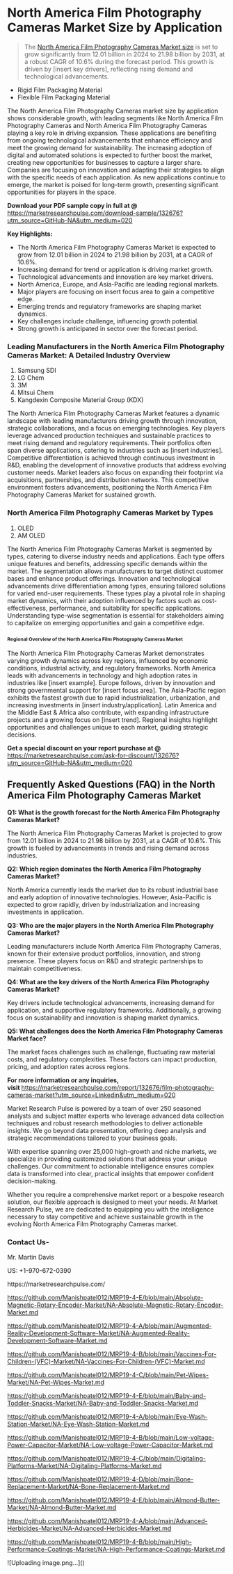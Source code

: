 <h1>North America Film Photography Cameras Market&nbsp;Size by Application</h1><blockquote><p>The <a href="https://marketresearchpulse.com/download-sample/132676?utm_source=GitHub-NA&amp;utm_medium=020">North America Film Photography Cameras Market size</a> is set to grow significantly from 12.01 billion in 2024 to 21.98 billion by 2031, at a robust CAGR of 10.6% during the forecast period. This growth is driven by [insert key drivers], reflecting rising demand and technological advancements.</p></blockquote><ul><li>Rigid Film Packaging Material<li> Flexible Film Packaging Material</li></ul><p>The North America Film Photography Cameras market size by application shows considerable growth, with leading segments like North America Film Photography Cameras and North America Film Photography Cameras playing a key role in driving expansion. These applications are benefiting from ongoing technological advancements that enhance efficiency and meet the growing demand for sustainability. The increasing adoption of digital and automated solutions is expected to further boost the market, creating new opportunities for businesses to capture a larger share. Companies are focusing on innovation and adapting their strategies to align with the specific needs of each application. As new applications continue to emerge, the market is poised for long-term growth, presenting significant opportunities for players in the space.</p><p><strong>Download your PDF sample copy in full at @ </strong><a href="https://marketresearchpulse.com/download-sample/132676?utm_source=GitHub-NA&amp;utm_medium=020">https://marketresearchpulse.com/download-sample/132676?utm_source=GitHub-NA&amp;utm_medium=020</a></p><p><strong>Key Highlights: </strong></p><ul><li>The North America Film Photography Cameras Market is expected to grow from 12.01 billion in 2024 to 21.98 billion by 2031, at a CAGR of 10.6%.</li><li>Increasing demand for trend or application is driving market growth.</li><li>Technological advancements and innovation are key market drivers.</li><li>North America, Europe, and Asia-Pacific are leading regional markets.</li><li>Major players are focusing on insert focus area to gain a competitive edge.</li><li>Emerging trends and regulatory frameworks are shaping market dynamics.</li><li>Key challenges include challenge, influencing growth potential.</li><li>Strong growth is anticipated in sector over the forecast period.</li></ul><h3>Leading Manufacturers in the North America Film Photography Cameras Market: A Detailed Industry Overview</h3><ol><li>Samsung SDI</li><li>LG Chem</li><li>3M</li><li>Mitsui Chem</li><li>Kangdexin Composite Material Group (KDX)</li></ol><div class="flex max-w-full flex-col flex-grow"><div class="min-h-8 text-message flex w-full flex-col items-end gap-2 whitespace-normal break-words [.text-message+&amp;]:mt-5" dir="auto" data-message-author-role="assistant" data-message-id="fd8432e4-4910-450d-b182-61b7bfb0a01f" data-message-model-slug="gpt-4o"><div class="flex w-full flex-col gap-1 empty:hidden first:pt-[3px]"><div class="markdown prose w-full break-words dark:prose-invert light"><p>The North America Film Photography Cameras Market features a dynamic landscape with leading manufacturers driving growth through innovation, strategic collaborations, and a focus on emerging technologies. Key players leverage advanced production techniques and sustainable practices to meet rising demand and regulatory requirements. Their portfolios often span diverse applications, catering to industries such as [insert industries]. Competitive differentiation is achieved through continuous investment in R&amp;D, enabling the development of innovative products that address evolving customer needs. Market leaders also focus on expanding their footprint via acquisitions, partnerships, and distribution networks. This competitive environment fosters advancements, positioning the North America Film Photography Cameras Market for sustained growth.</p></div></div></div></div><h3>North America Film Photography Cameras Market by Types</h3><ol><li>OLED<li> AM OLED</li></ol><div class="flex max-w-full flex-col flex-grow"><div class="min-h-8 text-message flex w-full flex-col items-end gap-2 whitespace-normal break-words [.text-message+&amp;]:mt-5" dir="auto" data-message-author-role="assistant" data-message-id="084470be-0bb7-4664-bddf-5156b4f41249" data-message-model-slug="gpt-4o-mini"><div class="flex w-full flex-col gap-1 empty:hidden first:pt-[3px]"><div class="markdown prose w-full break-words dark:prose-invert light"><p>The North America Film Photography Cameras Market is segmented by types, catering to diverse industry needs and applications. Each type offers unique features and benefits, addressing specific demands within the market. The segmentation allows manufacturers to target distinct customer bases and enhance product offerings. Innovation and technological advancements drive differentiation among types, ensuring tailored solutions for varied end-user requirements. These types play a pivotal role in shaping market dynamics, with their adoption influenced by factors such as cost-effectiveness, performance, and suitability for specific applications. Understanding type-wise segmentation is essential for stakeholders aiming to capitalize on emerging opportunities and gain a competitive edge.</p></div></div></div></div><h3><span style="font-size: 11px;">Regional Overview of the North America Film Photography Cameras Market</span></h3><div class="flex max-w-full flex-col flex-grow"><div class="min-h-8 text-message flex w-full flex-col items-end gap-2 whitespace-normal break-words [.text-message+&amp;]:mt-5" dir="auto" data-message-author-role="assistant" data-message-id="e9038762-ce64-4e30-91c9-9bd413514231" data-message-model-slug="gpt-4o-mini"><div class="flex w-full flex-col gap-1 empty:hidden first:pt-[3px]"><div class="markdown prose w-full break-words dark:prose-invert light"><p>The North America Film Photography Cameras Market demonstrates varying growth dynamics across key regions, influenced by economic conditions, industrial activity, and regulatory frameworks. North America leads with advancements in technology and high adoption rates in industries like [insert example]. Europe follows, driven by innovation and strong governmental support for [insert focus area]. The Asia-Pacific region exhibits the fastest growth due to rapid industrialization, urbanization, and increasing investments in [insert industry/application]. Latin America and the Middle East &amp; Africa also contribute, with expanding infrastructure projects and a growing focus on [insert trend]. Regional insights highlight opportunities and challenges unique to each market, guiding strategic decisions.</p></div></div></div></div><p><strong>Get a special discount on your report purchase at @ </strong><a href="https://marketresearchpulse.com/ask-for-discount/132676?utm_source=GitHub-NA&amp;utm_medium=020">https://marketresearchpulse.com/ask-for-discount/132676?utm_source=GitHub-NA&amp;utm_medium=020</a></p><h2>Frequently Asked Questions (FAQ) in the North America Film Photography Cameras Market</h2><p><strong>Q1: What is the growth forecast for the North America Film Photography Cameras Market?</strong></p><p>The North America Film Photography Cameras Market is projected to grow from 12.01 billion in 2024 to 21.98 billion by 2031, at a CAGR of 10.6%. This growth is fueled by advancements in trends and rising demand across industries.</p><p><strong>Q2: Which region dominates the North America Film Photography Cameras Market?</strong></p><p>North America currently leads the market due to its robust industrial base and early adoption of innovative technologies. However, Asia-Pacific is expected to grow rapidly, driven by industrialization and increasing investments in application.</p><p><strong>Q3: Who are the major players in the North America Film Photography Cameras Market?</strong></p><p>Leading manufacturers include North America Film Photography Cameras, known for their extensive product portfolios, innovation, and strong presence. These players focus on R&amp;D and strategic partnerships to maintain competitiveness.</p><p><strong>Q4: What are the key drivers of the North America Film Photography Cameras Market?</strong></p><p>Key drivers include technological advancements, increasing demand for application, and supportive regulatory frameworks. Additionally, a growing focus on sustainability and innovation is shaping market dynamics.</p><p><strong>Q5: What challenges does the North America Film Photography Cameras Market face?</strong></p><p>The market faces challenges such as challenge, fluctuating raw material costs, and regulatory complexities. These factors can impact production, pricing, and adoption rates across regions.</p><p><strong>For more information or any inquiries, visit&nbsp;</strong><a href="https://marketresearchpulse.com/report/132676/film-photography-cameras-market?utm_source=Linkedin&utm_medium=020">https://marketresearchpulse.com/report/132676/film-photography-cameras-market?utm_source=Linkedin&utm_medium=020</a></p><p>Market Research Pulse is powered by a team of over 250 seasoned analysts and subject matter experts who leverage advanced data collection techniques and robust research methodologies to deliver actionable insights. We go beyond data presentation, offering deep analysis and strategic recommendations tailored to your business goals.</p><p>With expertise spanning over 25,000 high-growth and niche markets, we specialize in providing customized solutions that address your unique challenges. Our commitment to actionable intelligence ensures complex data is transformed into clear, practical insights that empower confident decision-making.</p><p>Whether you require a comprehensive market report or a bespoke research solution, our flexible approach is designed to meet your needs. At Market Research Pulse, we are dedicated to equipping you with the intelligence necessary to stay competitive and achieve sustainable growth in the evolving North America Film Photography Cameras market.</p><h3><strong>Contact Us-</strong></h3><p>Mr. Martin Davis</p><p>US: +1-970-672-0390</p><p>https://marketresearchpulse.com/</p><p><a href="https://github.com/Manishpatel012/MRP19-4-E/blob/main/Absolute-Magnetic-Rotary-Encoder-Market/NA-Absolute-Magnetic-Rotary-Encoder-Market.md">https://github.com/Manishpatel012/MRP19-4-E/blob/main/Absolute-Magnetic-Rotary-Encoder-Market/NA-Absolute-Magnetic-Rotary-Encoder-Market.md</a></p><p><a href="https://github.com/Manishpatel012/MRP19-4-A/blob/main/Augmented-Reality-Development-Software-Market/NA-Augmented-Reality-Development-Software-Market.md">https://github.com/Manishpatel012/MRP19-4-A/blob/main/Augmented-Reality-Development-Software-Market/NA-Augmented-Reality-Development-Software-Market.md</a></p><p><a href="https://github.com/Manishpatel012/MRP19-4-B/blob/main/Vaccines-For-Children-(VFC)-Market/NA-Vaccines-For-Children-(VFC)-Market.md">https://github.com/Manishpatel012/MRP19-4-B/blob/main/Vaccines-For-Children-(VFC)-Market/NA-Vaccines-For-Children-(VFC)-Market.md</a></p><p><a href="https://github.com/Manishpatel012/MRP19-4-C/blob/main/Pet-Wipes-Market/NA-Pet-Wipes-Market.md">https://github.com/Manishpatel012/MRP19-4-C/blob/main/Pet-Wipes-Market/NA-Pet-Wipes-Market.md</a></p><p><a href="https://github.com/Manishpatel012/MRP19-4-E/blob/main/Baby-and-Toddler-Snacks-Market/NA-Baby-and-Toddler-Snacks-Market.md">https://github.com/Manishpatel012/MRP19-4-E/blob/main/Baby-and-Toddler-Snacks-Market/NA-Baby-and-Toddler-Snacks-Market.md</a></p><p><a href="https://github.com/Manishpatel012/MRP19-4-A/blob/main/Eye-Wash-Station-Market/NA-Eye-Wash-Station-Market.md">https://github.com/Manishpatel012/MRP19-4-A/blob/main/Eye-Wash-Station-Market/NA-Eye-Wash-Station-Market.md</a></p><p><a href="https://github.com/Manishpatel012/MRP19-4-B/blob/main/Low-voltage-Power-Capacitor-Market/NA-Low-voltage-Power-Capacitor-Market.md">https://github.com/Manishpatel012/MRP19-4-B/blob/main/Low-voltage-Power-Capacitor-Market/NA-Low-voltage-Power-Capacitor-Market.md</a></p><p><a href="https://github.com/Manishpatel012/MRP19-4-C/blob/main/Digitaling-Platforms-Market/NA-Digitaling-Platforms-Market.md">https://github.com/Manishpatel012/MRP19-4-C/blob/main/Digitaling-Platforms-Market/NA-Digitaling-Platforms-Market.md</a></p><p><a href="https://github.com/Manishpatel012/MRP19-4-D/blob/main/Bone-Replacement-Market/NA-Bone-Replacement-Market.md">https://github.com/Manishpatel012/MRP19-4-D/blob/main/Bone-Replacement-Market/NA-Bone-Replacement-Market.md</a></p><p><a href="https://github.com/Manishpatel012/MRP19-4-E/blob/main/Almond-Butter-Market/NA-Almond-Butter-Market.md">https://github.com/Manishpatel012/MRP19-4-E/blob/main/Almond-Butter-Market/NA-Almond-Butter-Market.md</a></p><p><a href="https://github.com/Manishpatel012/MRP19-4-A/blob/main/Advanced-Herbicides-Market/NA-Advanced-Herbicides-Market.md">https://github.com/Manishpatel012/MRP19-4-A/blob/main/Advanced-Herbicides-Market/NA-Advanced-Herbicides-Market.md</a></p><p><a href="https://github.com/Manishpatel012/MRP19-4-B/blob/main/High-Performance-Coatings-Market/NA-High-Performance-Coatings-Market.md">https://github.com/Manishpatel012/MRP19-4-B/blob/main/High-Performance-Coatings-Market/NA-High-Performance-Coatings-Market.md</a></p>
![Uploading image.png…]()
